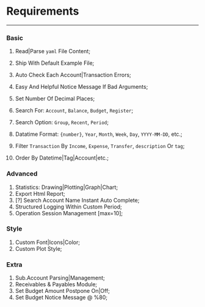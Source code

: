 # Requirements

---


### Basic

1. Read|Parse `yaml` File Content;
2. Ship With Default Example File;
3. Auto Check Each Account|Transaction Errors;
4. Easy And Helpful Notice Message If Bad Arguments;
5. Set Number Of Decimal Places;

6. Search For: `Account`, `Balance`, `Budget`, `Register`;
7. Search Option: `Group`, `Recent`, `Period`;
8. Datatime Format: `{number}`, `Year`, `Month`, `Week`, `Day`, `YYYY-MM-DD`, etc.;
9. Filter `Transaction` By `Income`, `Expense`, `Transfer`, `description` Or `tag`;
10. Order By Datetime|Tag|Account|etc.;


### Advanced

1. Statistics: Drawing|Plotting|Graph|Chart;
2. Export Html Report;
3. [?] Search Account Name Instant Auto Complete;
4. Structured Logging Within Custom Period;
5. Operation Session Management [max=10];



### Style

1. Custom Font|Icons|Color;
3. Custom Plot Style;


### Extra


1. Sub.Account Parsing|Management;
2. Receivables & Payables Module;
3. Set Budget Amount Postpone On|Off;
4. Set Budget Notice Message @ %80;






